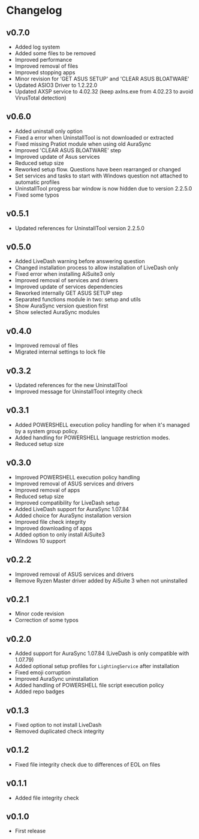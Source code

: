 # Changelog

## v0.7.0

- Added log system
- Added some files to be removed
- Improved performance
- Improved removal of files
- Improved stopping apps
- Minor revision for 'GET ASUS SETUP' and 'CLEAR ASUS BLOATWARE'
- Updated ASIO3 Driver to 1.2.22.0
- Updated AXSP service to 4.02.32 (keep axIns.exe from 4.02.23 to avoid VirusTotal detection)

## v0.6.0

- Added uninstall only option
- Fixed a error when UninstallTool is not downloaded or extracted
- Fixed missing Pratiot module when using old AuraSync
- Improved 'CLEAR ASUS BLOATWARE' step
- Improved update of Asus services
- Reduced setup size
- Reworked setup flow. Questions have been rearranged or changed
- Set services and tasks to start with Windows question not attached to automatic profiles
- UninstallTool progress bar window is now hidden due to version 2.2.5.0
- Fixed some typos

## v0.5.1

- Updated references for UninstallTool version 2.2.5.0

## v0.5.0

- Added LiveDash warning before answering question
- Changed installation process to allow installation of LiveDash only
- Fixed error when installing AiSuite3 only
- Improved removal of services and drivers
- Improved update of services dependencies
- Reworked internally GET ASUS SETUP step
- Separated functions module in two: setup and utils
- Show AuraSync version question first
- Show selected AuraSync modules

## v0.4.0

- Improved removal of files
- Migrated internal settings to lock file

## v0.3.2

- Updated references for the new UninstallTool
- Improved message for UninstallTool integrity check

## v0.3.1

- Added POWERSHELL execution policy handling for when it's managed by a system group policy.
- Added handling for POWERSHELL language restriction modes.
- Reduced setup size

## v0.3.0

- Improved POWERSHELL execution policy handling
- Improved removal of ASUS services and drivers
- Improved removal of apps
- Reduced setup size
- Improved compatibility for LiveDash setup
- Added LiveDash support for AuraSync 1.07.84
- Added choice for AuraSync installation version
- Improved file check integrity
- Improved downloading of apps
- Added option to only install AiSuite3
- Windows 10 support

## v0.2.2

- Improved removal of ASUS services and drivers
- Remove Ryzen Master driver added by AiSuite 3 when not uninstalled

## v0.2.1

- Minor code revision
- Correction of some typos

## v0.2.0

- Added support for AuraSync 1.07.84 (LiveDash is only compatible with 1.07.79)
- Added optional setup profiles for `LightingService` after installation
- Fixed emoji corruption
- Improved AuraSync uninstallation
- Added handling of POWERSHELL file script execution policy
- Added repo badges

## v0.1.3

- Fixed option to not install LiveDash
- Removed duplicated check integrity

## v0.1.2

- Fixed file integrity check due to differences of EOL on files

## v0.1.1

- Added file integrity check

## v0.1.0

- First release
